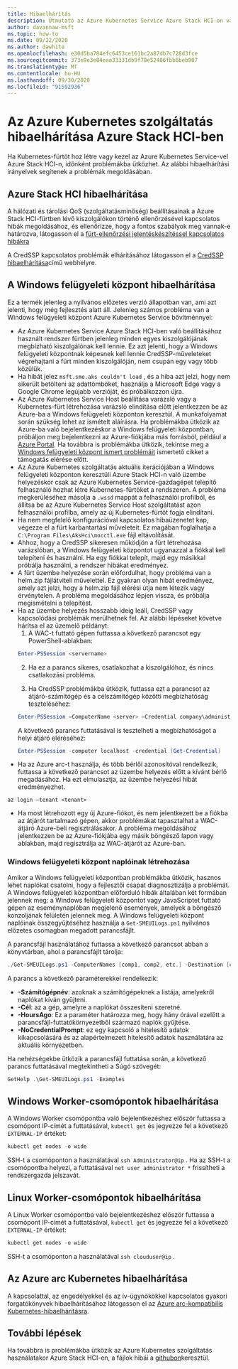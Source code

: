 ```yaml
---
title: Hibaelhárítás
description: Útmutató az Azure Kubernetes Service Azure Stack HCI-on való hibaelhárításához
author: davannaw-msft
ms.topic: how-to
ms.date: 09/22/2020
ms.author: dawhite
ms.openlocfilehash: e30d5ba784efc6453ce161bc2a87db7c728d3fce
ms.sourcegitcommit: 373e9e3e84eaa33331db9f78e52486fbb6beb907
ms.translationtype: MT
ms.contentlocale: hu-HU
ms.lasthandoff: 09/30/2020
ms.locfileid: "91592936"
---
```

# <a name="troubleshooting-azure-kubernetes-service-on-azure-stack-hci"></a>Az Azure Kubernetes szolgáltatás hibaelhárítása Azure Stack HCI-ben

Ha Kubernetes-fürtöt hoz létre vagy kezel az Azure Kubernetes Service-vel Azure Stack HCI-n, időnként problémákba ütközhet. Az alábbi hibaelhárítási irányelvek segítenek a problémák megoldásában. 

## <a name="troubleshooting-azure-stack-hci"></a>Azure Stack HCI hibaelhárítása
A hálózati és tárolási QoS (szolgáltatásminőség) beállításainak a Azure Stack HCI-fürtben lévő kiszolgálókon történő ellenőrzésével kapcsolatos hibák megoldásához, és ellenőrizze, hogy a fontos szabályok meg vannak-e határozva, látogasson el a [fürt-ellenőrzési jelentéskészítéssel kapcsolatos hibákra](/azure-stack/hci/manage/validate-qos)

A CredSSP kapcsolatos problémák elhárításához látogasson el a [CredSSP hibaelhárítása](/azure-stack/hci/manage/troubleshoot-credssp)című webhelyre.

## <a name="troubleshooting-windows-admin-center"></a>A Windows felügyeleti központ hibaelhárítása
Ez a termék jelenleg a nyilvános előzetes verzió állapotban van, ami azt jelenti, hogy még fejlesztés alatt áll. Jelenleg számos probléma van a Windows felügyeleti központ Azure Kubernetes Service bővítménnyel: 
* Az Azure Kubernetes Service Azure Stack HCI-ben való beállításához használt rendszer fürtben jelenleg minden egyes kiszolgálójának megbízható kiszolgálónak kell lennie. Ez azt jelenti, hogy a Windows felügyeleti központnak képesnek kell lennie CredSSP-műveleteket végrehajtani a fürt minden kiszolgálóján, nem csupán egy vagy több közülük. 
* Ha hibát jelez `msft.sme.aks couldn't load` , és a hiba azt jelzi, hogy nem sikerült betölteni az adattömböket, használja a Microsoft Edge vagy a Google Chrome legújabb verzióját, és próbálkozzon újra.
* Az Azure Kubernetes Service Host beállítása varázsló vagy a Kubernetes-fürt létrehozása varázsló elindítása előtt jelentkezzen be az Azure-ba a Windows felügyeleti központon keresztül. A munkafolyamat során szükség lehet az ismételt aláírásra. Ha problémákba ütközik az Azure-ba való bejelentkezéskor a Windows felügyeleti központban, próbáljon meg bejelentkezni az Azure-fiókjába más forrásból, például a [Azure Portal](https://portal.azure.com/). Ha továbbra is problémákba ütközik, tekintse meg a [Windows felügyeleti központ ismert problémáit](/windows-server/manage/windows-admin-center/support/known-issues) ismertető cikket a támogatás elérése előtt.
* Az Azure Kubernetes szolgáltatás aktuális iterációjában a Windows felügyeleti központon keresztüli Azure Stack HCI-n való üzembe helyezéskor csak az Azure Kubernetes Service-gazdagépet telepítő felhasználó hozhat létre Kubernetes-fürtöket a rendszeren. A probléma megkerüléséhez másolja a `.wssd` mappát a felhasználói profilból, és állítsa be az Azure Kubernetes Service Host szolgáltatást azon felhasználói profilba, amely az új Kubernetes-fürtöt fogja elindítani.
* Ha nem megfelelő konfigurációval kapcsolatos hibaüzenetet kap, végezze el a fürt karbantartási műveleteit. Ez magában foglalhatja a `C:\Program Files\AksHci\mocctl.exe` fájl eltávolítását.
* Ahhoz, hogy a CredSSP sikeresen működjön a fürt létrehozása varázslóban, a Windows felügyeleti központot ugyanazzal a fiókkal kell telepíteni és használni. Ha egy fiókkal telepít, majd egy másikkal próbálja használni, a rendszer hibákat eredményez.
* A fürt üzembe helyezése során előfordulhat, hogy probléma van a helm.zip fájlátviteli művelettel. Ez gyakran olyan hibát eredményez, amely azt jelzi, hogy a helm.zip fájl elérési útja nem létezik vagy érvénytelen. A probléma megoldásához lépjen vissza, és próbálja megismételni a telepítést.
* Ha az üzembe helyezés hosszabb ideig leáll, CredSSP vagy kapcsolódási problémák merülhetnek fel. Az alábbi lépéseket követve hárítsa el az üzemelő példányt: 
    1.  A WAC-t futtató gépen futtassa a következő parancsot egy PowerShell-ablakban: 
    ```PowerShell
    Enter-PSSession <servername>
    ```
    2.  Ha ez a parancs sikeres, csatlakozhat a kiszolgálóhoz, és nincs csatlakozási probléma.
    
    3.  Ha CredSSP problémákba ütközik, futtassa ezt a parancsot az átjáró-számítógép és a célszámítógép közötti megbízhatóság teszteléséhez: 
    ```PowerShell
    Enter-PSSession –ComputerName <server> –Credential company\administrator –Authentication CredSSP
    ``` 
    A következő parancs futtatásával is tesztelheti a megbízhatóságot a helyi átjáró eléréséhez: 
    ```PowerShell
    Enter-PSSession -computer localhost -credential (Get-Credential)
    ``` 
* Ha az Azure arc-t használja, és több bérlői azonosítóval rendelkezik, futtassa a következő parancsot az üzembe helyezés előtt a kívánt bérlő megadásához. Ha ezt elmulasztja, az üzembe helyezési hibát eredményezhet.

```Azure CLI
az login –tenant <tenant>
```
* Ha most létrehozott egy új Azure-fiókot, és nem jelentkezett be a fiókba az átjárót tartalmazó gépen, akkor problémákat tapasztalhat a WAC-átjáró Azure-beli regisztrálásakor. A probléma megoldásához jelentkezzen be az Azure-fiókjába egy másik böngésző lapon vagy ablakban, majd regisztrálja az WAC-átjárót az Azure-ban.

### <a name="creating-windows-admin-center-logs"></a>Windows felügyeleti központ naplóinak létrehozása
Amikor a Windows felügyeleti központban problémákba ütközik, hasznos lehet naplókat csatolni, hogy a fejlesztői csapat diagnosztizálja a problémát. A Windows felügyeleti központban előforduló hibák általában két formában jelennek meg: a Windows felügyeleti központot vagy JavaScriptet futtató gépen az eseménynaplóban megjelenő események, amelyek a böngésző konzoljának felületén jelennek meg. A Windows felügyeleti központ naplóinak összegyűjtéséhez használja a `Get-SMEUILogs.ps1` nyilvános előzetes csomagban megadott parancsfájlt. 
 
A parancsfájl használatához futtassa a következő parancsot abban a könyvtárban, ahol a parancsfájlt tárolja: 
 
```PowerShell
./Get-SMEUILogs.ps1 -ComputerNames [comp1, comp2, etc.] -Destination [comp3] -HoursAgo [48] -NoCredentialPrompt
```
 
A parancs a következő paraméterekkel rendelkezik:
 
* **-Számítógépnév**: azoknak a számítógépeknek a listája, amelyekről naplókat kíván gyűjteni.
* **-Cél**: az a gép, amelyre a naplókat összesíteni szeretné.
* **-HoursAgo**: Ez a paraméter határozza meg, hogy hány órával ezelőtt a parancsfájl-futtatókörnyezetből származó naplók gyűjtése.
* **-NoCredentialPrompt**: ez egy kapcsoló a hitelesítő adatok kikapcsolására és az alapértelmezett hitelesítő adatok használatára az aktuális környezetben.
 
Ha nehézségekbe ütközik a parancsfájl futtatása során, a következő parancs futtatásával megtekintheti a Súgó szövegét: 
 
```PowerShell
GetHelp .\Get-SMEUILogs.ps1 -Examples
```

## <a name="troubleshooting-windows-worker-nodes"></a>Windows Worker-csomópontok hibaelhárítása 
A Windows Worker csomópontba való bejelentkezéshez először futtassa a csomópont IP-címét a futtatásával, `kubectl get` és jegyezze fel a következő `EXTERNAL-IP` értéket:

```PowerShell
kubectl get nodes -o wide
``` 
SSH-t a csomóponton a használatával `ssh Administrator@ip` . Ha az SSH-t a csomópontba helyezi, a futtatásával `net user administrator *` frissítheti a rendszergazda jelszavát. 

## <a name="troubleshooting-linux-worker-nodes"></a>Linux Worker-csomópontok hibaelhárítása 
A Linux Worker csomópontba való bejelentkezéshez először futtassa a csomópont IP-címét a futtatásával, `kubectl get` és jegyezze fel a következő `EXTERNAL-IP` értéket:

```PowerShell
kubectl get nodes -o wide
``` 
SSH-t a csomóponton a használatával `ssh clouduser@ip` . 

## <a name="troubleshooting-azure-arc-for-kubernetes"></a>Az Azure arc Kubernetes hibaelhárítása
A kapcsolattal, az engedélyekkel és az ív-ügynökökkel kapcsolatos gyakori forgatókönyvek hibaelhárításához látogasson el az [Azure arc-kompatibilis Kubernetes-hibaelhárításra](/azure/azure-arc/kubernetes/troubleshooting).

## <a name="next-steps"></a>További lépések
Ha továbbra is problémákba ütközik az Azure Kubernetes szolgáltatás használatakor Azure Stack HCI-en, a fájlok hibái a [githubon](https://aka.ms/aks-hci-issues)keresztül.  
